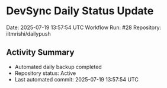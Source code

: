 # DevSync Daily Status Update
Date: 2025-07-19 13:57:54 UTC
Workflow Run: #28
Repository: iitmrishi/dailypush

## Activity Summary
- Automated daily backup completed
- Repository status: Active
- Last automated commit: 2025-07-19 13:57:54 UTC
